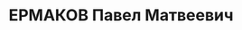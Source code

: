 ---
title: ЕРМАКОВ Павел Матвеевич
description: "Род. в 1888, Нижегородская губ., Кирилловский уезд, д. Гущино, русский.\
  \ Проживал: Свердловская обл., Нижне-Тагильский р-н, п. Висим. \"Союззолото\", старатель\
  \ \n  Арестован 14.01.1937. Приговор: 04.05.1937 – ВМН. Расстрелян 04.05.1937"
---